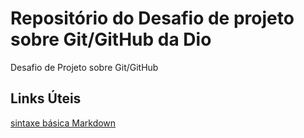 # Repositório do Desafio de projeto sobre Git/GitHub da Dio
Desafio de Projeto sobre Git/GitHub

## Links Úteis
[sintaxe básica Markdown](https://www.markdownguide.org/basic-syntax/)
